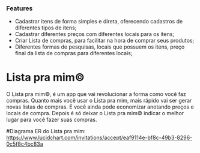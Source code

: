 ### Features

- Cadastrar itens de forma simples e direta, oferecendo cadastros de diferentes tipos de itens;
- Cadastrar diferentes preços com diferentes locais para os itens;
- Criar Lista de compras, para facilitar na hora de comprar seus produtos;
- Diferentes formas de pesquisas, locais que possuem os itens, preço final da lista de compras para diferentes locais;


# Lista pra mim©



O Lista pra mim©, é um app que vai revolucionar a forma como você faz compras. Quanto mais você usar o Lista pra mim, mais rápido vai ser gerar novas listas de compras. E você ainda pode economizar anotando preços e locais de compra. Depois é só deixar o  Lista pra mim© indicar o melhor lugar para você fazer suas compras.


#Diagrama ER do Lista pra mim: 
      https://www.lucidchart.com/invitations/accept/eaf9114e-bf8c-49b3-8296-0c5f8c4bc83a
